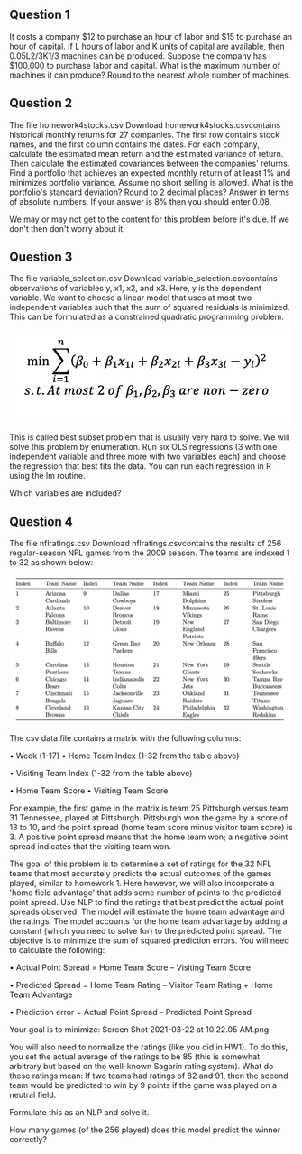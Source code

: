 ## Question 1

It costs a company $12 to purchase an hour of labor and $15 to purchase an hour of capital. If L hours of labor and K units of capital are available, then 0.05L2/3K1/3 machines can be produced. Suppose the company has $100,000 to purchase labor and capital. What is the maximum number of machines it can produce? Round to the nearest whole number of machines.


## Question 2

The file homework4stocks.csv  Download homework4stocks.csvcontains historical monthly returns for 27 companies. The first row contains stock names, and the first column contains the dates. For each company, calculate the estimated mean return and the estimated variance of return. Then calculate the estimated covariances between the companies' returns. Find a portfolio that achieves an expected monthly return of at least 1% and minimizes portfolio variance.  Assume no short selling is allowed. What is the portfolio's standard deviation?  Round to 2 decimal places?  Answer in terms of absolute numbers.  If your answer is 8% then you should enter 0.08.

 

We may or may not get to the content for this problem before it's due.  If we don't then don't worry about it.


## Question 3

The file variable_selection.csv  Download variable_selection.csvcontains observations of variables y, x1, x2, and x3. Here, y is the dependent variable. We want to choose a linear model that uses at most two independent variables such that the sum of squared residuals is minimized. This can be formulated as a constrained quadratic programming problem.

![Screen_Shot_2021-03-22_at_10.17.11_AM](Screen_Shot_2021-03-22_at_10.17.11_AM.png)

This is called best subset problem that is usually very hard to solve. We will solve this problem by enumeration. Run six OLS regressions (3 with one independent variable and three more with two variables each) and choose the regression that best fits the data. You can run each regression in R using the lm routine.

 

Which variables are included?


## Question 4

The file nflratings.csv  Download nflratings.csvcontains the results of 256 regular-season NFL games from the 2009 season. The teams are indexed 1 to 32 as shown below:

![Screen_Shot_2020-10-15_at_4.46.40_PM](Screen_Shot_2020-10-15_at_4.46.40_PM.png)

The csv data file contains a matrix with the following columns:

• Week (1-17)
• Home Team Index (1-32 from the table above)

• Visiting Team Index (1-32 from the table above)

• Home Team Score
• Visiting Team Score

For example, the first game in the matrix is team 25 Pittsburgh versus team 31 Tennessee, played at Pittsburgh. Pittsburgh won the game by a score of 13 to 10, and the point spread (home team score minus visitor team score) is 3. A positive point spread means that the home team won; a negative point spread indicates that the visiting team won.

The goal of this problem is to determine a set of ratings for the 32 NFL teams that most accurately predicts the actual outcomes of the games played, similar to homework 1. Here however, we will also incorporate a 'home field advantage' that adds some number of points to the predicted point spread.  Use NLP to find the ratings that best predict the actual point spreads observed. The model will estimate the home team advantage and the ratings.  The model accounts for the home team advantage by adding a constant (which you need to solve for) to the predicted point spread.  The objective is to minimize the sum of squared prediction errors. You will need to calculate the following:

• Actual Point Spread = Home Team Score – Visiting Team Score

• Predicted Spread = Home Team Rating – Visitor Team Rating + Home Team Advantage

• Prediction error = Actual Point Spread – Predicted Point Spread

Your goal is to minimize: Screen Shot 2021-03-22 at 10.22.05 AM.png  

You will also need to normalize the ratings (like you did in HW1). To do this, you set the actual average of the ratings to be 85 (this is somewhat arbitrary but based on the well-known Sagarin rating system). What do these ratings mean: If two teams had ratings of 82 and 91, then the second team would be predicted to win by 9 points if the game was played on a neutral field.

Formulate this as an NLP and solve it.

How many games (of the 256 played) does this model predict the winner correctly?
